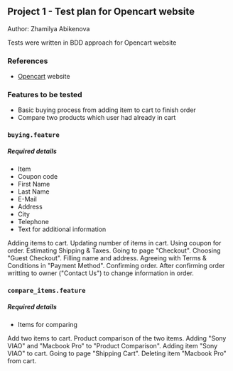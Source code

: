 ## Project 1 - Test plan for Opencart website ##

Author: Zhamilya Abikenova 

Tests were written in BDD approach for Opencart website 

### References ###

- [Opencart](http://mys01.fit.vutbr.cz:8001/index.php?route=common/home) website

### Features to be tested ###
- Basic buying process from adding item to cart to finish order
- Compare two products which user had already in cart

### `buying.feature` ###
##### Required details #####
- Item
- Coupon code
- First Name
- Last Name
- E-Mail
- Address
- City
- Telephone
- Text for additional information

Adding items to cart. Updating number of items in cart. Using coupon for order. Estimating Shipping & Taxes. Going to page "Checkout". Choosing "Guest Checkout". Filling name and address. Agreeing with Terms & Conditions in "Payment Method". Confirming order. After confirming order writting to owner ("Contact Us") to change information in order.

### `compare_items.feature` ###
##### Required details #####
- Items for comparing

Add two items to cart. Product comparison of the two items. Adding "Sony VIAO" and "Macbook Pro" to "Product Comparison". Adding item "Sony VIAO" to cart. Going to page "Shipping Cart". Deleting item "Macbook Pro" from cart.

